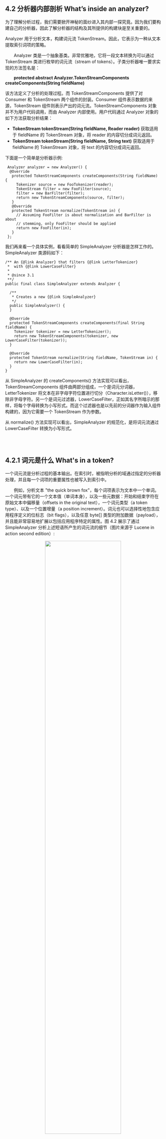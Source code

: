 ## 4.2 分析器内部剖析 What’s inside an analyzer? ##

为了理解分析过程，我们需要掀开神秘的面纱进入其内部一探究竟。因为我们要构建自己的分析器，因此了解分析器的结构及其所提供的构建块是至关重要的。

Analyzer 用于分析文本，构建词元流 TokenStream。因此，它表示为一种从文本提取索引词项的策略。

&emsp;&emsp;Analyzer 类是一个抽象基类。非常优雅地，它将一段文本转换为可以通过 TokenStream 类进行枚举的词元流（stream of tokens）。子类分析器唯一要求实现的方法签名是：

&emsp;&emsp;**protected abstract Analyzer.TokenStreamComponents createComponents(String fieldName)**

该方法定义了分析的处理过程。而 TokenStreamComponents 提供了对 Consumer<Reader> 和 TokenStream 两个组件的封装。Consumer<Reader> 组件表示数据的来源，TokenStream 组件则表示产出的词元流。TokenStreamComponents 对象并不为用户代码调用，而由 Analyzer 内部使用。用户代码通过 Analyzer 对象的如下方法获取分析结果：
- **TokenStream tokenStream(String fieldName, Reader reader)** 获取适用于 fieldName 的 TokenStream 对象，将 reader 的内容切分成词元返回。
- **TokenStream tokenStream(String fieldName, String text)** 获取适用于 fieldName 的 TokenStream 对象，将 text 的内容切分成词元返回。

下面是一个简单是分析器示例:

```
 Analyzer analyzer = new Analyzer() {
  @Override
   protected TokenStreamComponents createComponents(String fieldName) {
     Tokenizer source = new FooTokenizer(reader);
     TokenStream filter = new FooFilter(source);
     filter = new BarFilter(filter);
     return new TokenStreamComponents(source, filter);
   }
   @Override
   protected TokenStream normalize(TokenStream in) {
     // Assuming FooFilter is about normalization and BarFilter is about
     // stemming, only FooFilter should be applied
     return new FooFilter(in);
   }
 };
```


我们再来看一个具体实例，看看简单的 SimpleAnalyzer 分析器是怎样工作的。SimpleAnalyzer 类源码如下：

```
/** An {@link Analyzer} that filters {@link LetterTokenizer} 
 *  with {@link LowerCaseFilter} 
 *
 * @since 3.1
 **/
public final class SimpleAnalyzer extends Analyzer {

  /**
   * Creates a new {@link SimpleAnalyzer}
   */
  public SimpleAnalyzer() {
  }
  
  @Override
  protected TokenStreamComponents createComponents(final String fieldName) {
    Tokenizer tokenizer = new LetterTokenizer();
    return new TokenStreamComponents(tokenizer, new LowerCaseFilter(tokenizer));
  }

  @Override
  protected TokenStream normalize(String fieldName, TokenStream in) {
    return new LowerCaseFilter(in);
  }
}
```

从 SimpleAnalyzer 的 createComponents() 方法实现可以看出，TokenStreamComponents 组件由两部分组成，一个是词元分词器，LetterTokenizer 将文本在非字母字符位置进行切分（Character.isLetter()），移除非字母字符。另一个是词元过滤器，LowerCaseFilter，正如其名字所暗示的那样，将每个字母转换为小写形式。而这个过滤器也是以先前的分词器作为输入组件构建的，因为它需要一个 TokenStream 作为参数。

从 normalize() 方法实现可以看出，SimpleAnalyzer 的规范化，是将词元流通过 LowerCaseFilter 转换为小写形式。


<br/><br/>
<a id="1"></a>
## 4.2.1 词元是什么 What's in a token? ##

一个词元流是分析过程的基本输出。在索引时，被指明分析的域通过指定的分析器处理，并且每一个词项的重要属性也被写入到索引中。

&emsp;&emsp;例如，分析文本 "the quick brown fox"，每个词项表示为文本中一个单词。一个词元带有它的一个文本值（单词本身），以及一些元数据：开始和结束字符在原始文本中偏移量（offsets in the original text），一个词元类型（a token type）、以及一个位置增量（a position increment）。词元也可以选择性地包含应用程序定义的位标志（bit flags），以及任意 byte[] 类型的附加数据（payload），并且能非常容易地扩展以包括应用程序特定的属性。图 4.2 展示了通过 SimpleAnalyzer 分析上述短语所产生的词元流的细节（图片来源于 Lucene in action second edition）:

<div align=center><img src="../../image/token-stream-with-positional-offset.png" width="70%" height="70%" /></div>
<div align=center style="font-weight:bold;color:black;font-size:17px;">图 4.2</div>


**起始偏移量（start offset）** 是词元文本的起始字符在原始文本中的位置，**结束偏移量（end offset）** 是词元文本结束字符正好下一个的位置。偏移量对于在搜索结果中高亮显示匹配词元非常有用，具体细节在第 8 章探讨。**词元类型（token type）** 是一个字符串，默认为 "word"，如果需要，可以控制并用于词元过滤处理过程（token-filtering process）。因为文本是被词元化的，相对于前一个词元的位置被记录为 **“位置增量值（position increment value）”**。很多现有的分析器将位置增量设为默认的值 1，指明所有的词项都在连续的位置上，一个接着一个。每一个词项也可选地有一个 **标志值（flag）**，一个标志是一个 32 位值（存储在一个 int 值中），在 Lucene 提供的分析器中没有使用，但可能用于我们的应用程序。同样地，没一个词项可以由一个 byte[] 的数据记录到索引中，称作 **附加数据 payload**。使用 payload 是一个高级主题，在 6.5 节讨论。


<br/>
#### <font color=green>词元转到词项 Tokens into Terms</font> ####

在索引期间，文本被分析之后，每一个词元 token 会被作为词项 term 传递给索引。与某个词项关联的元数据，其中只有位置增量（position increment）、起始偏移量（start offset）、结束偏移量（end offset）、以及附加数据（payload）被记录到索引中。词项类型（token type）和标志（flag）都被丢弃——它们只在分析过程中使用。

<br/>
#### <font color=green>位置增量 Position Increment</font> ####

词项的位置增量值，将当前词项的位置域前一个词项的位置关联起来。位置增量值总是 1，指明在域中，每一个单词处于唯一且连续的位置上。位置增量因子直接影响短语查询（phrase query）和跨度查询（span query）的执行，因为它们需要知道域中的词项与其它词项间的距离。

&emsp;&emsp;如果位置增量大于 1，会认为词项间有空隙并用于指明那个位置有单词被移除了。在 4.6.1 小节移除停用词的例子中，利用位置增量保留了移除停用词后产生的空隙。

&emsp;&emsp;一个带有 0 位置增量的词元，把该词元置于与前一个词元相同的位置。注入同义词的分析器，为同义词使用 0 值位置增量。这种效果，不管在查询中使用什么同义词，短语查询可以工作。




<br/><br/>
<a id="2"></a>
## 4.2.2 TokenStream 探秘 TokenStream uncensored ##

**TokenStream** 是在请求时能产生一系列词项的类，但有风格两种截然不同的 TokenStream：**词项分词器 Tokenizer** 类和 **词项过滤器 TokenFilter** 类。它们都从抽象的 TokenStream 继承而来，如图 4.3 所示（图片来源于 Lucene in action second edition）：

<div align=center><img src="../../image/TokenStream.png" width="50%" height="50%" /></div>
<div align=center style="font-weight:bold;color:black;font-size:17px;">图 4.3</div>

注意，TokenFilter 的组合模式是封装另一个 TokenStream（当然，也可以是另一个 TokenFilter）。Tokenizer 从 java. io.Reader 读取字符并创建词元，而 TokenFilter 将词元作为输入，然后向其添加或移除整个词元、或者改变词元属性，以产生新的词元。

当分析器从它的 tokenStream() 方法返回 TokenStream 对象时，一般是以一个 Tokenizer 开始，创建初始的词元序列，然后将一定数量的 TokenFilter 链接在一起来修改这些词项，这被称为**分析器链（analyzer chain）**。图 4.4 展示了包含三个 TokenFilter 的分析器链（图片来源于 Lucene in action second edition）。


<div align=center><img src="../../image/analyzer-chain.png" width="80%" height="80%" /></div>
<div align=center style="font-weight:bold;color:black;font-size:17px;">图 4.4</div>

&emsp;&emsp;Lucene 核心提供了几个内置的分析器，能让我们方便快捷地写出索引和 QueryParser 的分析测试代码。而大量的分析器实现则从 Lucene 核心包分离出来，构建在独立的 Jar 包中，其中 **analyzers-common** 模块包含了大量的核心分析器和基础性分析器构建组件。而与语系相关的一些分析器则划分到自己独立的语言模块中，如下所示：

- **analyzers-icu** 将分析与 ICU（International Components for Unicode）集成
- **analyzers-kuromoji** 日语语系的分析器
- **analyzers-morfologik** 字典词干分析器，内置波兰语词典
- **analyzers-nori** 韩语语系分析器
- **analyzers-opennlp** 分析器与 OpenNLP 库集成
- **analysis-phonetic** 索引语音签名分析器（近音搜索），
- **analysis-stempel** 波兰语分析器
- **analyzers-smartcn** 中文分析器

现在我们大致看一看 Lucene 核心模块和 analyzers-common 模块所提供的一些核心的分析组件，如表 4.1 所示。
<br/>
<div align=center>表 4.1 Lucene 提供的分析器构建组件 Analyzer building blocks provided in Lucene’s core API</div>

<table>
    <tr bgcolor=#AA0000>
        <th align=center>类</th>
        <th align=center>描述</th>
    </tr>
    <tr>
      <td>TokenStream</td>
      <td>Tokenizer 和 TokenFilter 的抽象基类，枚举词元序列</td>
    </tr>
    <tr>
      <td>Tokenizer</td>
      <td>TokenStream 的一个直接子类，表示词元分词器。是一个输入为 Reader 的 TokenStream。</td>
    </tr>
    <tr>
      <td>CharTokenizer</td>
      <td>简单的面向字符分词器的抽象基类。该基类也提供了通过 Java 8 拉姆达表达式或方法引用创建 CharTokenizer 实例的工厂方法。使用该类也可以创建与 LetterTokenizer 行为完全类似的实例：Tokenizer tok = CharTokenizer.fromTokenCharPredicate(Character::isLetter); CharTokenizer 利用其 isTokenChar(int c) 方法返回 true 输出词元连续的块，直到返回 false 表示到达词元边界。默认词元最大长度为 255 个字符</td>
    </tr>
    <tr>
      <td>WhitespaceTokenizer</td>
      <td>CharTokenizer 的具体子类。对于所有的非空白字符，WhitespaceTokenizer 的 isTokenChar(int c) 方法都返回 true 值，实际上调用 !Character.isWhitespace(c) 方法返回的值。</td>
    </tr>
    <tr>
      <td>KeywordTokenizer</td>
      <td>将整个输入字符作为一个单一词元的分词器</td>
    </tr>
    <tr>
      <td>LetterTokenizer</td>
      <td>CharTokenizer 的具体子类，以非字母位置切分词项的分词器。LetterTokenizer 的 isTokenChar(int c) 方法由 java.lang.Character.isLetter() 定义。</td>
    </tr>
    <tr>
      <td>StandardTokenizer</td>
      <td>复杂的基于语法的分词器，用于输出高级别类型的词元，如 email 地址。每一个输出的词元被标记为一个特定的类型，如 &lt;ALPHANUM&gt;</td>
    </tr>
    <tr>
      <td>TokenFilter</td>
      <td>TokenStream 的另一个直接子类，表示词元过滤器。是一个输入为另一个 TokenStream 的 TokenStream。</td>
    </tr>
    <tr>
      <td>LowerCaseFilter</td>
      <td>将词元文本转换为小写形式的过滤器</td>
    </tr>
    <tr>
      <td>CapitalizationFilter</td>
      <td>使用规范化首字母大写规则转换词项流中所有的词项，它转换时，将每个词项的首字母大写，其余字符都小写。</td>
    </tr>
    <tr>
      <td>StopFilter</td>
      <td>从词元流中移除停用词，如英语语系中的 "a", "an", "and", "are", "as" 等</td>
    </tr>
    <tr>
      <td>PorterStemFilter</td>
      <td>对每一个词项，使用 Porter（马丁·波特 Martin Porter）词干提取算法进行词干提取。例如 country 和 countries 这两个词项被提取为词干 countri。</td>
    </tr>
    <tr>
      <td>TeeSinkTokenFilter</td>
      <td>可以称之为分叉词元过滤器。该词项过滤器的作用是，保持已分析的属性状态不变。这个能力在多个域具有一些通用的分析步骤，然后再分别执行自己分析过程很有用。也就是说，开始几个域的分析完全相同，然后再执行各自不同的部分，所以是分叉的。</td>
    </tr>
    <tr>
      <td>ASCIIFoldingFilter</td>
      <td>将带音调的字符映射为不带音调的对应字符。</td>
    </tr>
    <tr>
      <td>CachingTokenFilter</td>
      <td>这个词元过滤器用于，对一个 TokenStream 的使用多于一次。在首次调用 incrementToken() 方法时，它把词项的属性状态通过 List 缓存起来，后续通过 reset() 再次调用的时候，使用缓存中的内容。</td>
    </tr>
    <tr>
      <td>LengthFilter</td>
      <td>长度过滤器在构造器上指定一个范围，太短或者太长的词元，都会从词元流中移除掉。</td>
    </tr>

</table>

<br />
图 4.5 展示 Tokenizer 和 TokenFilter 及其子类的继承关系（图片来源于 Lucene in action second edition）：

<div align=center><img src="../../image/Tokenizer-and-TokenFilter.png" width="90%" height="90%" /></div>
<div align=center style="font-weight:bold;color:black;font-size:17px;">图 4.5</div>


<br/><br/>
&emsp;&emsp;为了演示代码中的分析器链，这里观察 StopAnalyzer 分析器 createComponents() 方法的代码实现：

```
  @Override
  protected TokenStreamComponents createComponents(String fieldName) {
    final Tokenizer source = new LetterTokenizer();
    return new TokenStreamComponents(source, new StopFilter(new LowerCaseFilter(source), stopwords));
  }
```

可以看出，StopAnalyzer 使用一个 LetterTokenizer 分词器，以及 LowerCaseFilter 和 StopFilter 两个词元过滤器构成的分析器链。

在 StopAnalyzer 分析器中，LetterTokenizer 从 Reader 中产生初始的词元流，其中非字母字符作为词元边界被剔除。然后把初始词元流作为过滤器的源输入给 LowerCaseFilter 过滤器，经 LowerCaseFilter 小写转换后的词元流，又连同 stopwords 列表被传递给 StopFilter 过滤器。StopFilter 将词元流中的停用词移除，将最终的词元流返回给分析器的 tokenStream() 方法。


&emsp;&emsp;大多数 Lucene 提供的 TokenFilter 都对输入的词元流进行了某种程度的修改，而其中之一，TeeSinkTokenFilter 更是如此。该过滤器克隆输入的词元流到任意数量的输出流，称为 sink。它从一个单一的输入源读取词元，然后把它们作为副本发送给它所有的 sink 输出流，以及它自己的输出流。每一个 sink 流再通过其自己的进一步处理。这对两个或多个域共享同一个初始化分析步骤，但最终的词元处理过程又存在差异时，非常用用。





<br/><br/>
<a id="3"></a>
## 4.2.3 观察分析器 Visualizing analyzers ##

通常情况下，由分析产生的词元都静静地被索引过程接收。然而看到产生的词元，是具体理解分析过程的一个非常好的途径，本节将展示如何做到这一点。特别是，展示生成 4.1 节示例的源代码，也会看到，一个词元有几个有趣的属性组成，包括词 term、 position increment、offset、type、flag 以及 payload。

从代码清单 4.2.1 开始，AnalyzerDemo 类，使用 Lucene 的预定义分析器来分析两个预定义的短语。每一个短语被所有的四个分析器进行分析，然后每一个词元使用方括号 [] 括起来输出，说明被索引的文本。


<table width="100%"><tr><td bgcolor=green><font color=black>Listing 4.2.1 AnalyzerDemo: 观察分析实战</td></tr></table>

```
public class AnalyzerDemo {
  private static final String[] examples = {
    "The quick brown fox jumped over the lazy dog",
    "XY&Z Corporation - xyz@example.com"
  };


  private static final Analyzer[] analyzers = new Analyzer[] { 
    new WhitespaceAnalyzer(),
    new SimpleAnalyzer(),
    new StopAnalyzer(EnglishAnalyzer.ENGLISH_STOP_WORDS_SET),
    new StandardAnalyzer(EnglishAnalyzer.ENGLISH_STOP_WORDS_SET)
  };

  public static void main(String[] args) throws IOException {

    String[] strings = examples;
    if (args.length > 0) {    // ①
      strings = args;
    }

    for (String text : strings) {
      analyze(text);
    }
  }

  private static void analyze(String text) throws IOException {
    System.out.println("Analyzing \"" + text + "\"");
    for (Analyzer analyzer : analyzers) {
      String name = analyzer.getClass().getSimpleName();
      System.out.println("  " + name + ":");
      System.out.print("    ");
      AnalyzerUtils.displayTokens(analyzer, text); // ②
      System.out.println("\n");
    }
  }
}

```

① 如果指定，分析命令行参数
② 真正分析和显示分析结果的工作

真正的工作发生在 AnalyzerUtils 类，单个的分析器对一段具体的文本进行分析，提取出词元。AnalyzerUtils 传递文本给分析器，没有执行索引操作，而是以 IndexWriter 在索引期间类似的形式将分析结果抽取出来。

<table width="100%"><tr><td bgcolor=green><font color=black>Listing 4.2.2 AnalyzerUtils: 探索分析器</td></tr></table>

```
public class AnalyzerUtils {
  public static void displayTokens(Analyzer analyzer,
                                   String text) throws IOException {
    displayTokens(analyzer.tokenStream("contents", new StringReader(text)));  //①
  }

  public static void displayTokens(TokenStream stream)
    throws IOException {

    CharTermAttribute term = stream.addAttribute(CharTermAttribute.class);
    stream.reset();
    while(stream.incrementToken()) {
      System.out.print("[" + term.toString() + "] ");    //②
    }
    stream.end();
    stream.close();
  }
}
```

① 调用分析过程
② 使用方括号 [] 包围，打印词元文本

直接运行 AnalyzerDemo，输出：

```
Analyzing "The quick brown fox jumped over the lazy dog"
  WhitespaceAnalyzer:
    [The] [quick] [brown] [fox] [jumped] [over] [the] [lazy] [dog] 

  SimpleAnalyzer:
    [the] [quick] [brown] [fox] [jumped] [over] [the] [lazy] [dog] 

  StopAnalyzer:
    [quick] [brown] [fox] [jumped] [over] [lazy] [dog] 

  StandardAnalyzer:
    [quick] [brown] [fox] [jumped] [over] [lazy] [dog] 

Analyzing "XY&Z Corporation - xyz@example.com"
  WhitespaceAnalyzer:
    [XY&Z] [Corporation] [-] [xyz@example.com] 

  SimpleAnalyzer:
    [xy] [z] [corporation] [xyz] [example] [com] 

  StopAnalyzer:
    [xy] [z] [corporation] [xyz] [example] [com] 

  StandardAnalyzer:
    [xy] [z] [corporation] [xyz] [example.com] 
```

通常，我们不需要显式调用分析器的 tokenStream() 方法，除非像本例这样出于诊断和信息查看的目的。这里注意，域的名字 contents 在 displayTokens() 中是随便定义的。建议保留类似这样的一个实用程序，便于查看选择分析器输出词元信息。实际上，不用自己写，可以直接使用 AnalyzerUtils 和 AnalyzerDemo 代码尝试体验。AnalyzerDemo 程序让我们可以从命令行输入一个或多个字符串进行分析，而不必一定用程序内部嵌入的样例字符串。程序已通过 maven-shade-plugin 插件进行了配置，将 \<mainClass> 元素配置为 net.mvnindex.demo.lucene.analysis.AnalyzerDemo>，然后通过如下命令进行打包：

```
$ mvn clean install
```

之后通过如下命令提供字符串进行分析：

```
$ java -jar target/lucene-analysis-1.0-SNAPSHOT-shaded.jar "No Fluff, Just Stuff"
```

结果输出如下：

```
Analyzing "No Fluff, Just Stuff"
  WhitespaceAnalyzer:
    [No] [Fluff,] [Just] [Stuff]

  SimpleAnalyzer:
    [no] [fluff] [just] [stuff]

  StopAnalyzer:
    [fluff] [just] [stuff]

  StandardAnalyzer:
    [fluff] [just] [stuff]

```
<br/>


#### <font color=green>深入词元 Looking inside tokens</font> ####

我们已经看到了 TokenFilter 访问和修改流经它们的词元属性。但是确切地说，一个词元 tokern 到底是哪些属性组成的呢？在 AnalyzerUtils 工具类中增加了一个 displayTokensWithFullDetails() 方法，如程序清单 4.2.3 所示，该方法清晰地阐明这个问题：


<table width="100%"><tr><td bgcolor=green><font color=black>Listing 4.2.3 查看每一个词元的 term, offsets, type, position increment 属性</td></tr></table>

```

  public static void displayTokensWithFullDetails(Analyzer analyzer,
                                                  String text) throws IOException {

    TokenStream stream = analyzer.tokenStream("contents",                       // ①
                                              new StringReader(text));

    CharTermAttribute term = stream.addAttribute(CharTermAttribute.class);      // ②
    PositionIncrementAttribute posIncr =  stream.addAttribute(PositionIncrementAttribute.class); // ②
    OffsetAttribute offset = stream.addAttribute(OffsetAttribute.class);  // ②
    TypeAttribute type = stream.addAttribute(TypeAttribute.class);        // ②

    stream.reset();

    int position = 0;
    while(stream.incrementToken()) {                                  // ③

      int increment = posIncr.getPositionIncrement();                 // ④
      if (increment > 0) {                                            // ④
        position = position + increment;                              // ④
        System.out.println();                                         // ④
        System.out.print(position + ": ");                            // ④
      }

      System.out.print("[" +                                 // ⑤
                       term.toString() + ":" +               // ⑤
                       offset.startOffset() + "->" +         // ⑤
                       offset.endOffset() + ":" +            // ⑤
                       type.type() + "] ");                  // ⑤
    }
    stream.end();
    stream.close();

    System.out.println();
  }
```

① 执行分析
② 获得感兴趣的属性 attribute
③ 迭代所有的词项
④ 计算位置并输出位置值 position
⑤ 打印出所有的词元 token 细节信息

使用 SimpleAnalyzer 分析器，将示例短语的所有词元信息显式出来：


```
  public static void main(String[] args) throws IOException {
    System.out.println("SimpleAnalyzer");
    displayTokensWithFullDetails(new SimpleAnalyzer(),
        "The quick brown fox....");
  }
}

```

运行代码，输出如下：

```
SimpleAnalyzer

1: [the:0->3:word] 
2: [quick:4->9:word] 
3: [brown:10->15:word] 
4: [fox:16->19:word] 
```

每一个词元都在一个连续的位置上，相对于前一个词元的位置增量为 1（通过递增的数字 1，2，3，4 指出）。单词 'the' 起始于原始文本中偏移量 0，结束于偏移量 3 之前的一个位置。每一个词项都有一个值为 word 的类型。词元的每一个方面的信息都记录在它自己的 Attribute 类中。




<br/>
#### <font color=green>属性 Attributes</font> ####

我们已经注意到了，TokenStream 没有显式地创建一个持有所有属性的词项。相反，对于词项的每个元素，我们与之交互的是一个单独可重用的特性接口（term, offset, position increment 等等）。旧版本的 Lucene 曾经使用一个单独的 Token 对象来持有词项的这些特性数据，但为了更好的可扩展性，以及通过重用提供更好的分析性能，Lucene 从 2.9 版本开始，使用基于特性的 API 来持有这些词元特性数据。

&emsp;&emsp;TokenStream 从 AttributeSource 继承。AttributeSource 是一个非常有用且以通用的方式，在不需要运行时类型转换的情况下，提供强类型的完全可扩展特性，这导致了非常好的性能。Lucene 在分析期间使用了一些预定义的特性，如表 4.2 所示，但是我们的应用程序，完全可以通过创建一个实现 Attribute 接口的具体类，来自由添加自己的特性。注意，在索引期间，Lucene 对我们新建的特性不会执行任何操作。

<br/>
<div align=center>表 4.2 Lucene 内置 token attribute</div>

<table>
    <tr bgcolor=#AA0000>
        <th align=center>Token attribute 接口</th>
        <th align=center>描述</th>
    </tr>
    <tr>
      <td>TermAttribute</td>
      <td>Token 的文本内容</td>
    </tr>
    <tr>
      <td>PositionIncrementAttribute</td>
      <td>位置增量，默认值为 1</td>
    </tr>
    <tr>
      <td>OffsetAttribute</td>
      <td>起始和结束字符偏移量</td>
    </tr>
    <tr>
      <td>TypeAttribute</td>
      <td>Token 的类型，默认值是 'word'</td>
    </tr>
    <tr>
      <td>FlagsAttribute</td>
      <td>32位标志</td>
    </tr>
    <tr>
      <td>PayloadAttribut</td>
      <td>每个词项的 byte[] payload 特性</td>
    </tr>
</table>
<br/>

利用这些可重用 API，第一步是通过调用 AttributeSource 的 addAttribute() 方法获得感兴趣的特性，该方法返回实现所请求接口的一个具体类。然后，通过 TokenStream.incrementToken() 方法迭代 TokenStream 中所有的词项，如果该词元流中还有未处理的新词项，方法返回 true，一旦到达了该词元流的结尾，返回 false 值。我们与在第一步中获得到的特性进行交互，来获得每个词项的特性值。当 incrementToken() 返回 true 时，其中的所有特性都会将其内部状态变为下一个 token 的状态。

&emsp;&emsp;如果只对位置增量感兴趣，可以这样做：

```
  TokenStream stream = analyzer.tokenStream("contents", new StringReader(text));
  PositionIncrementAttribute posIncr = stream.addAttribute(PositionIncrementAttribute.class);

  stream.reset();
  while (stream.incrementToken()) {
    System.out.println("posIncr=" + posIncr.getPositionIncrement());
  }
```

注意，表 4.2 中的核心特性类是双向的：即可以使用它们来获取，也可以设置特性的值。因此，一个只改变位置增量的 TokenFilter，应该在初始化时，从它的输入 TokenStream 中获取并保存 PositionIncrementAttribute 特性对象，然后实现其 incrementToken() 方法，在该方法的实现中，首先在它的输入流上调用 incrementToken() 方法，然后调用 PositionIncrementAttribute.setPositionIncrement() 来改变它的值。

&emsp;&emsp;有些时候，需要获得当前词项所有细节的完全拷贝，并且在之后恢复它。可以通过调用 TokenStream.captureState() 方法来获取一个 State 对象持有所有状态，之后通过调用其 restoreState(AttributeSource.State state) 方法恢复其状态。注意，这会导致比较慢的性能，因此在创建自己的 TokenFilter 时，应该尽可能避免这么做。




<br/>
#### <font color=green>起始和结束偏移量的好处 What good are start and end offsets</font> ####

起始和结束偏移量值，记录每一个词元文本的起始和结束字符在原始文档中的偏移量，没有在 Lucene 核心中使用。而是被当做每个词元的不透明整数记录，只要我们愿意，可以给它们设置任意的整数。

&emsp;&emsp;如果对词向量 TermVector 进行了索引，如 2.4.3 节所述，并且指定了存储偏移量，那么在搜索时就能够检索给定文档的词向量，并访问偏移量。通常，偏移量用于高亮显示（highlighting）匹配查询，在第 8 章讨论。没有对 TermVector 进行存储，通过重新分析文本进行高亮显示也是可能的，这种情况下，起始和结束偏移量被分析器重新计算，然后实时使用。




<br/>
#### <font color=green>词元类型的作用 Token type Usefulness</font> ####

可以通过词项类型 token type 为词项标明特殊的语汇类型。在 StandardAnalyzer 分析器之下是 StandardTokenizer，根据 语法将输入文本解析为不同类型。使用 StandardAnalyzer 分析短语 "I'll email you at xyz@example.com" 会产生如下有趣的输出：

```
1: [i'll:0->4:<APOSTROPHE>]
2: [email:5->10:<ALPHANUM>]
3: [you:11->14:<ALPHANUM>]
5: [xyz@example.com:18->33:<EMAIL>]
```

注意，每个词元的词元类型 token type。其中 i'll 是省略符号的简写形式，StandardAnalyzer 把它标注为 \<APOSTROPHE> 类型，目的是将它保持在一起作为一个单元；类似于 email 地址的 \<EMAIL> 类型。'at' 在分析结果中没有出现，因为它是个停用词，已经被 StandardAnalyzer 移除。StandardAnalyzer 是 Lucene 内置分析器中唯一利用词元类型的分析器。默认情况下，Lucene 不会将 token type 记录到索引中，因此，它只用于分析期间。但我们可以使用 TypeAsPayloadTokenFilter 过滤器将每个词元的类型作为 payload 记录到索引中。



<br/><br/>
在对词元及其特性数据有了比较全面的了解之后，我们通过另一种简单方式再次观察一下分析器分析出词元的真面目：

<table width="100%"><tr><td bgcolor=green><font color=black>Listing 4.2.4 分析词元 Token</td></tr></table>

```
public class AnalysisDebug {

    public static void main(String[] args) throws Exception {
        Analyzer analyzer = new SimpleAnalyzer();;
        String contents = "The quick brown fox jumped over the lazy dog";
        try (TokenStream tokenStream = analyzer.tokenStream("contents", contents)) {
            tokenStream.reset();

            while (tokenStream.incrementToken()) {
                System.out.println("token: " + tokenStream.reflectAsString(false));
            }
            tokenStream.end();
        }
    }
}
```

代码使用 "The quick brown fox jumped over the lazy dog" 作为待分析文本。运行代码，输出：

```
token: term=the,bytes=[74 68 65],startOffset=0,endOffset=3,positionIncrement=1,positionLength=1,type=word,termFrequency=1
token: term=quick,bytes=[71 75 69 63 6b],startOffset=4,endOffset=9,positionIncrement=1,positionLength=1,type=word,termFrequency=1
token: term=brown,bytes=[62 72 6f 77 6e],startOffset=10,endOffset=15,positionIncrement=1,positionLength=1,type=word,termFrequency=1
token: term=fox,bytes=[66 6f 78],startOffset=16,endOffset=19,positionIncrement=1,positionLength=1,type=word,termFrequency=1
token: term=jumped,bytes=[6a 75 6d 70 65 64],startOffset=20,endOffset=26,positionIncrement=1,positionLength=1,type=word,termFrequency=1
token: term=over,bytes=[6f 76 65 72],startOffset=27,endOffset=31,positionIncrement=1,positionLength=1,type=word,termFrequency=1
token: term=the,bytes=[74 68 65],startOffset=32,endOffset=35,positionIncrement=1,positionLength=1,type=word,termFrequency=1
token: term=lazy,bytes=[6c 61 7a 79],startOffset=36,endOffset=40,positionIncrement=1,positionLength=1,type=word,termFrequency=1
token: term=dog,bytes=[64 6f 67],startOffset=41,endOffset=44,positionIncrement=1,positionLength=1,type=word,termFrequency=1

```

其中 positionLength 特性数据前面没有提到过，它表示词元跨了多少个位置。很少有分析器真产生这个特性值，并且在索引时这个数据会被丢弃。该属性是可选的，默认值是 1，大多数分析器不会改变它。






<br/><br/>
<a id="4"></a>
## 4.2.4 过滤器次序的重要性 TokenFilter order can be significant ##

对某些 TokenFilter 来说，在分析过程中对事件的处理次序是非常重要的，其中的每一步都依赖于前一步的工作才能完成。一个基本的例子是停用词移除过滤器，StopFilter 对每个词元在一个给定的停用词集合中，执行大小写敏感的查找，这一步依赖于输入的已小写转换的词元。作为一个例子，我们首先写一个与 StopAnalyzer 功能上等同的变体，稍后将通过它编写一个执行次序反转的有缺陷变体。

代码位于示例代码的 analysis 子模块。

```
public class StopAnalyzer2 extends Analyzer {
  private final CharArraySet stopWords;

  public StopAnalyzer2() {
    stopWords = EnglishAnalyzer.ENGLISH_STOP_WORDS_SET;
  }

  public StopAnalyzer2(String[] stopWords) {
    this.stopWords = StopFilter.makeStopSet(stopWords);
  }

  @Override
  protected TokenStreamComponents createComponents(String fieldName) {
    LetterTokenizer src = new LetterTokenizer();
    TokenStream tokenStream = new LowerCaseFilter(src);
    tokenStream = new StopFilter(tokenStream, stopWords);

    return new TokenStreamComponents(r -> {
      src.setReader(r);
    }, tokenStream);
  }
}

```

其中返回的 TokenStreamComponents 实例创建使用了它本身的构造器，TokenStreamComponents 类提供了如下三个重载构造器：

- **TokenStreamComponents(Consumer<Reader> source, TokenStream result)** 创建 TokenStreamComponents 实例。参数 source：数据源 result：分析器的结果词元流。
- **TokenStreamComponents(Tokenizer tokenizer)** 从分词器参数 tokenizer 创建 TokenStreamComponents 实例。tokenizer 是数据源，也是最终的结果词元流。
- **TokenStreamComponents(Tokenizer tokenizer, TokenStream result)** 创建 TokenStreamComponents 实例。参数 tokenizer：分词器，result：分析器的结果词元流。


StopAnalyzer2 类使用 LetterTokenizer 分词器作为构造器参数提供给 LowerCaseFilter。下面的测试用例证明我们的 StopAnalyzer2 类可以正常工作，代码使用了 AnalyzerUtils.assertAnalyzesTo() 方法并且断言分析结果移除了停用词 'the'。

```
public class StopAnalyzerAlternativesTest extends TestCase {
  @Test
  public void testStopAnalyzer2() throws Exception {
    AnalyzerUtils.assertAnalyzesTo(new StopAnalyzer2(),
                                   "The quick brown...",
                                   new String[] {"quick", "brown"});
  }
}
```

给之前的 AnalyzerUtils 工具类添加 assertAnalyzesTo() 工具方法，此方法断言分析器输出的词元与所期望的词元列表匹配。代码如下所示：

```
  public static void assertAnalyzesTo(Analyzer analyzer, String input,
                                      String[] output) throws Exception {
    TokenStream stream = analyzer.tokenStream("field", new StringReader(input));

    CharTermAttribute termAttr = stream.addAttribute(CharTermAttribute.class);
    stream.reset();

    for (String expected : output) {
      assertTrue(stream.incrementToken());
      assertEquals(expected, termAttr.toString());
    }
    assertFalse(stream.incrementToken());
    stream.end();
    stream.close();
  }
```

代码测试通过。

为了演示过滤次序对词元影响的重要性，我们编写一个有问题的分析器 StopAnalyzerFlawed，将 StopAnalyzer2 中的 StopFilter 和 LowerCaseFilter 的次序调换，代码如下：

```
public class StopAnalyzerFlawed extends Analyzer {
  private CharArraySet stopWords;

  public StopAnalyzerFlawed() {
    stopWords = EnglishAnalyzer.ENGLISH_STOP_WORDS_SET;
  }

  public StopAnalyzerFlawed(String[] stopWords) {
    this.stopWords = StopFilter.makeStopSet(stopWords);
  }

  /**
   * Ordering mistake here
   */
  @Override
  protected TokenStreamComponents createComponents(String fieldName) {
    LetterTokenizer src = new LetterTokenizer();

    TokenStream tokenStream = new StopFilter(src, stopWords);
    tokenStream = new LowerCaseFilter(tokenStream);

    return new TokenStreamComponents(r -> {
      src.setReader(r);
    }, tokenStream);
  }

  /**
   * Illustrates that "the" is not removed, although it is lowercased
   */

  public static void main(String[] args) throws Exception {
    AnalyzerUtils.displayTokens(
            new StopAnalyzerFlawed(), "The quick brown...");
  }
}
```

这个类定义，我们直接在其内部提供了一个 main() 方法，直接运行可以看到如下输出：

```
[the] [quick] [brown] 

Process finished with exit code 0
```

StopFilter 过滤器假定所有的词元都已经被转换为小写形式，并且执行大小写敏感的查找。因此，词元 [The] 在经过 StopFilter 过滤时，没有被移除。之所以最后词元变成了 [the]，是因为 StopFilter 之后，词元流又经历了 LowerCaseFilter 的过滤，将所有词元转换为小写形式。下面的测试用例再次验证了这一点：

```
  @Test
  public void testStopAnalyzerFlawed() throws Exception {
    AnalyzerUtils.assertAnalyzesTo(new StopAnalyzerFlawed(),
                                   "The quick brown...",
                                   new String[] {"the", "quick", "brown"});
  }
```

小写转换只是过滤器次序影响的一个案例，过滤器往往假设前面的处理工作已经完成。在排列过滤器次序时，也可能有性能方面的考虑。考虑这样一个分析器，移除停用词并且向词元流注入同义词，那么先移除停用词，在同义词注入时就会处理比较少是词元，这样就会更有效率。

&emsp;&emsp;到此，我们对分析过程的内部机制应该有了一个坚实的理解，一个分析器简单地定义了一个特定的分词器链，这个链从初始数据源创建新词元流开始，后面跟随任意数量的词元过滤器 TokenFilter 来改变流中的词元。一个词元 Token 由一系列感关注的特性值组成，Lucen 使用不同的方式存储这些特性值。最后，通过 displayTokens()、displayTokensWithFullDetails()、以及 TokenStream 自带的 reflectAsString() 等帮助方法，以可视化的方式观察了分析器的分析结果词元 Token。





